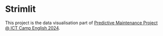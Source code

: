 # Strimlit

This project is the data visualisation part of [Predictive Maintenance Project @ ICT Camp English 2024](https://github.com/DavidRamosSal/ict_camp_predictive_maintenance/).

